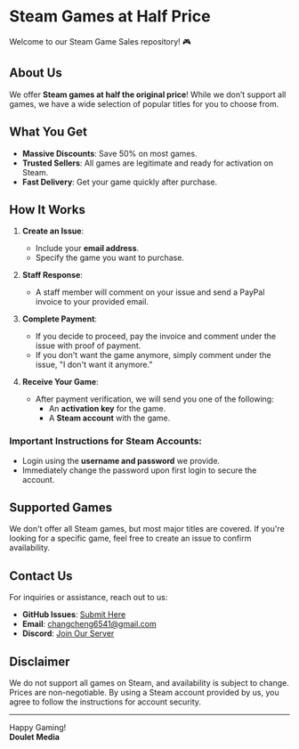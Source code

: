 # Steam Games at Half Price  

Welcome to our Steam Game Sales repository! 🎮  

## About Us  
We offer **Steam games at half the original price**! While we don’t support all games, we have a wide selection of popular titles for you to choose from.  

## What You Get  
- **Massive Discounts**: Save 50% on most games.  
- **Trusted Sellers**: All games are legitimate and ready for activation on Steam.  
- **Fast Delivery**: Get your game quickly after purchase.  

## How It Works  
1. **Create an Issue**:  
   - Include your **email address**.  
   - Specify the game you want to purchase.  

2. **Staff Response**:  
   - A staff member will comment on your issue and send a PayPal invoice to your provided email.  

3. **Complete Payment**:  
   - If you decide to proceed, pay the invoice and comment under the issue with proof of payment.  
   - If you don't want the game anymore, simply comment under the issue, "I don't want it anymore."  

4. **Receive Your Game**:  
   - After payment verification, we will send you one of the following:  
     - An **activation key** for the game.  
     - A **Steam account** with the game.  

### Important Instructions for Steam Accounts:  
- Login using the **username and password** we provide.  
- Immediately change the password upon first login to secure the account.  

## Supported Games  
We don't offer all Steam games, but most major titles are covered. If you're looking for a specific game, feel free to create an issue to confirm availability.  

## Contact Us  
For inquiries or assistance, reach out to us:  
- **GitHub Issues**: [Submit Here](https://github.com/Doulet-Media/Cheap-Steam-Games/issues/new?assignees=changcheng967%2C+DouletMedia&labels=&projects=&template=order-template.md&title=)
- **Email**: changcheng6541@gmail.com  
- **Discord**: [Join Our Server](https://discord.gg/KwJUtfbTva)  

## Disclaimer  
We do not support all games on Steam, and availability is subject to change. Prices are non-negotiable. By using a Steam account provided by us, you agree to follow the instructions for account security.  

---

Happy Gaming!  
**Doulet Media**  
